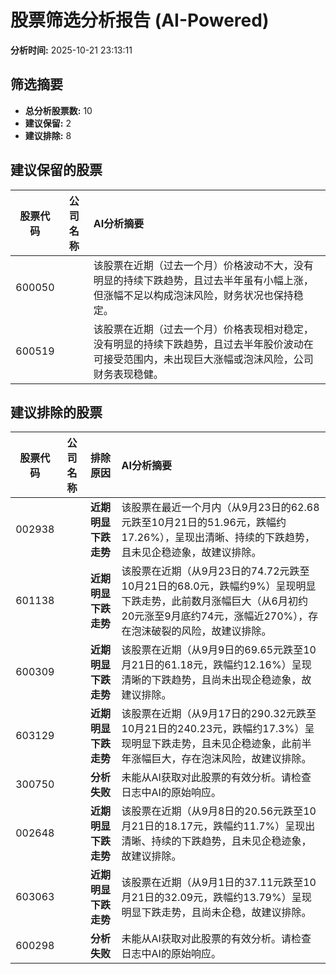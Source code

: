 # 股票筛选分析报告 (AI-Powered)

**分析时间:** 2025-10-21 23:13:11

## 筛选摘要

- **总分析股票数:** 10
- **建议保留:** 2
- **建议排除:** 8

## 建议保留的股票

| 股票代码 | 公司名称 | AI分析摘要 |
|:---:|:---:|:---|
| 600050 |  | 该股票在近期（过去一个月）价格波动不大，没有明显的持续下跌趋势，且过去半年虽有小幅上涨，但涨幅不足以构成泡沫风险，财务状况也保持稳定。 |
| 600519 |  | 该股票在近期（过去一个月）价格表现相对稳定，没有明显的持续下跌趋势，且过去半年股价波动在可接受范围内，未出现巨大涨幅或泡沫风险，公司财务表现稳健。 |

## 建议排除的股票

| 股票代码 | 公司名称 | 排除原因 | AI分析摘要 |
|:---:|:---:|:---:|:---|
| 002938 |  | **近期明显下跌走势** | 该股票在最近一个月内（从9月23日的62.68元跌至10月21日的51.96元，跌幅约17.26%），呈现出清晰、持续的下跌趋势，且未见企稳迹象，故建议排除。 |
| 601138 |  | **近期明显下跌走势** | 该股票在近期（从9月23日的74.72元跌至10月21日的68.0元，跌幅约9%）呈现明显下跌走势，此前数月涨幅巨大（从6月初约20元涨至9月底约74元，涨幅近270%），存在泡沫破裂的风险，故建议排除。 |
| 600309 |  | **近期明显下跌走势** | 该股票在近期（从9月9日的69.65元跌至10月21日的61.18元，跌幅约12.16%）呈现清晰的下跌趋势，且尚未出现企稳迹象，故建议排除。 |
| 603129 |  | **近期明显下跌走势** | 该股票在近期（从9月17日的290.32元跌至10月21日的240.23元，跌幅约17.3%）呈现明显下跌走势，且未见企稳迹象，此前半年涨幅巨大，存在泡沫风险，故建议排除。 |
| 300750 |  | **分析失败** | 未能从AI获取对此股票的有效分析。请检查日志中AI的原始响应。 |
| 002648 |  | **近期明显下跌走势** | 该股票在近期（从9月8日的20.56元跌至10月21日的18.17元，跌幅约11.7%）呈现出清晰、持续的下跌趋势，且未见企稳迹象，故建议排除。 |
| 603063 |  | **近期明显下跌走势** | 该股票在近期（从9月1日的37.11元跌至10月21日的32.09元，跌幅约13.79%）呈现明显下跌走势，且尚未企稳，故建议排除。 |
| 600298 |  | **分析失败** | 未能从AI获取对此股票的有效分析。请检查日志中AI的原始响应。 |

